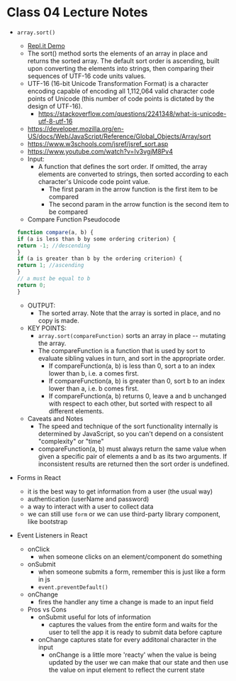 # Class 04 Lecture Notes

- `array.sort()`
  - [Repl.it Demo](https://replit.com/@HexxKing1/301n25-Code-Challenge-sort#index.js)
  - The sort() method sorts the elements of an array in place and returns the sorted array. The default sort order is ascending, built upon converting the elements into strings, then comparing their sequences of UTF-16 code units values.
  - UTF-16 (16-bit Unicode Transformation Format) is a character encoding capable of encoding all 1,112,064 valid character code points of Unicode (this number of code points is dictated by the design of UTF-16).
    - <https://stackoverflow.com/questions/2241348/what-is-unicode-utf-8-utf-16>
  - <https://developer.mozilla.org/en-US/docs/Web/JavaScript/Reference/Global_Objects/Array/sort>
  - <https://www.w3schools.com/jsref/jsref_sort.asp>
  - <https://www.youtube.com/watch?v=Iv3vgjM8Pv4>
  - Input:
    - A function that defines the sort order. If omitted, the array elements are converted to strings, then sorted according to each character's Unicode code point value.
      - The first param in the arrow function is the first item to be compared
      - The second param in the arrow function is the second item to be compared
  - Compare Function Pseudocode

  ```javascript
  function compare(a, b) {
  if (a is less than b by some ordering criterion) {
  return -1; //descending
  }
  if (a is greater than b by the ordering criterion) {
  return 1; //ascending
  }
  // a must be equal to b
  return 0;
  }
  ```

  - OUTPUT:
    - The sorted array. Note that the array is sorted in place, and no copy is made.
  - KEY POINTS:
    - `array.sort(compareFunction)` sorts an array in place -- mutating the array.
    - The compareFunction is a function that is used by sort to evaluate sibling values in turn, and sort in the appropriate order.
      - If compareFunction(a, b) is less than 0, sort a to an index lower than b, i.e. a comes first.
      - If compareFunction(a, b) is greater than 0, sort b to an index lower than a, i.e. b comes first.
      - If compareFunction(a, b) returns 0, leave a and b unchanged with respect to each other, but sorted with respect to all different elements.
  - Caveats and Notes
    - The speed and technique of the sort functionality internally is determined by JavaScript, so you can't depend on a consistent "complexity" or "time"
    - compareFunction(a, b) must always return the same value when given a specific pair of elements a and b as its two arguments. If inconsistent results are returned then the sort order is undefined.

- Forms in React
  - it is the best way to get information from a user (the usual way)
  - authentication (userName and password)
  - a way to interact with a user to collect data
  - we can still use `form` or we can use third-party library component, like bootstrap

- Event Listeners in React
  - onClick
    - when someone clicks on an element/component do something
  - onSubmit
    - when someone submits a form, remember this is just like a form in js
    - `event.preventDefault()`
  - onChange
    - fires the handler any time a change is made to an input field
  - Pros vs Cons
    - onSubmit useful for lots of information
      - captures the values from the entire form and waits for the user to tell the app it is ready to submit data before capture
    - onChange captures state for every additonal character in the input
      - onChange is a little more 'reacty' when the value is being updated by the user we can make that our state and then use the value on input element to reflect the current state
